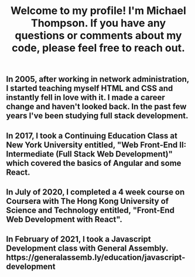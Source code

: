 
<body>
<header>
<h1>Welcome to my profile! I'm Michael Thompson. If you have any questions or comments about my code, please feel free to reach out.</h1>
</header>
<section>
<h2>In 2005, after working in network administration, I started teaching myself HTML and CSS and instantly fell in love with it. I made a career change and haven't looked back. In the past few years I've been studying full stack development.
</h2>
</section>
<section>
<h2>In 2017, I took a Continuing Education Class at New York University entitled, "Web Front-End II: Intermediate (Full Stack Web Development)" which covered the basics of Angular and some React.
</h2>
<h2>In July of 2020, I completed a 4 week course on Coursera with The Hong Kong University of Science and Technology entitled, "Front-End Web Development with React".</h2>
<h2>In February of 2021, I took a Javascript Development class with General Assembly.<br/>
https://generalassemb.ly/education/javascript-development 
</h2>
</section>
</body>
